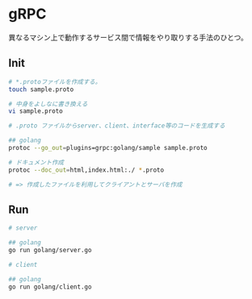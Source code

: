 # gRPC

異なるマシン上で動作するサービス間で情報をやり取りする手法のひとつ。


## Init

```bash
# *.protoファイルを作成する。
touch sample.proto

# 中身をよしなに書き換える
vi sample.proto

# .proto ファイルからserver、client、interface等のコードを生成する

## golang
protoc --go_out=plugins=grpc:golang/sample sample.proto

# ドキュメント作成
protoc --doc_out=html,index.html:./ *.proto

# => 作成したファイルを利用してクライアントとサーバを作成
```


## Run

```bash
# server

## golang
go run golang/server.go

# client

## golang
go run golang/client.go
```
